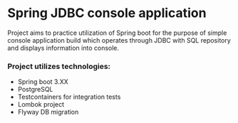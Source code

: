 # Spring JDBC console application

Project aims to practice utilization of Spring boot for the purpose of simple console application build which operates through JDBC with SQL repository and displays information into console. 

### Project utilizes technologies:
* Spring boot 3.XX
* PostgreSQL
* Testcontainers for integration tests
* Lombok project
* Flyway DB migration
